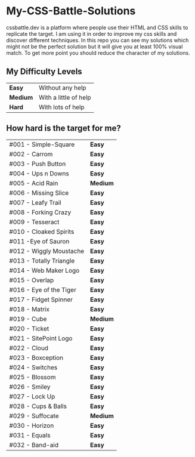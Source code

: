 # My-CSS-Battle-Solutions
cssbattle.dev is a platform where people use their HTML and CSS skills to replicate the target. I am using it in order to improve my css skills and discover different techniques. In this repo you can see my solutions which might not be the perfect solution but it will give you at least 100% visual match. To get more point you should reduce the character of my solutions.

## My Difficulty Levels

<table>
  <tr>
    <td><b>Easy</b></td><td>Without any help</td>
  </tr>
  <tr>
    <td><b>Medium</b></td><td>With a little of help</td>
  </tr>
  <tr>
    <td><b>Hard</b></td><td> With lots of help</td>
  </tr>
 </table>

## How hard is the target for me?

<table>
  <tr>
    <td>#001 - Simple-Square</td><td><b>Easy</b></td>
  </tr>
  <tr>
    <td>#002 - Carrom</td><td><b>Easy</b</td>
  </tr>
  <tr>
    <td>#003 - Push Button</td><td><b>Easy</b</td>
  </tr>
  <tr>
    <td>#004 - Ups n Downs</td><td><b>Easy</b</td>
  </tr>
  <tr>
    <td>#005 - Acid Rain</td><td><b>Medium</b</td>
  </tr>
  <tr>
    <td>#006 - Missing Slice</td><td><b>Easy</b</td>
  </tr>
  <tr>
    <td>#007 - Leafy Trail</td><td><b>Easy</b</td>
  </tr>
  <tr>
    <td>#008 - Forking Crazy</td><td><b>Easy</b</td>
  </tr>
  <tr>
    <td>#009 - Tesseract</td><td><b>Easy</b</td>
  </tr>
   <tr>
    <td>#010 - Cloaked Spirits</td><td><b>Easy</b</td>
  </tr>
   <tr>
    <td>#011 -Eye of Sauron</td><td><b>Easy</b</td>
  </tr>
   <tr>
    <td>#012 - Wiggly Moustache</td><td><b>Easy</b</td>
  </tr>
  <tr>
    <td>#013 - Totally Triangle</td><td><b>Easy</b</td>
  </tr>
  <tr>
    <td>#014 - Web Maker Logo</td><td><b>Easy</b</td>
  </tr>
  <tr>
    <td>#015 - Overlap</td><td><b>Easy</b</td>
  </tr>
  <tr>
    <td>#016 - Eye of the Tiger</td><td><b>Easy</b</td>
  </tr>
  <tr>
    <td>#017 - Fidget Spinner</td><td><b>Easy</b</td>
  </tr>
  <tr>
    <td>#018 - Matrix</td><td><b>Easy</b</td>
  </tr>
  <tr>
    <td>#019 - Cube</td><td><b>Medium</b</td>
  </tr>
  <tr>
    <td>#020 - Ticket</td><td><b>Easy</b</td>
  </tr>
  <tr>
    <td>#021 - SitePoint Logo</td><td><b>Easy</b</td>
  </tr>
  <tr>
    <td>#022 - Cloud</td><td><b>Easy</b</td>
  </tr>
  <tr>
    <td>#023 - Boxception</td><td><b>Easy</b</td>
  </tr>
  <tr>
    <td>#024 - Switches</td><td><b>Easy</b</td>
  </tr>
  <tr>
    <td>#025 - Blossom</td><td><b>Easy</b</td>
  </tr>
  <tr>
    <td>#026 - Smiley</td><td><b>Easy</b</td>
  </tr>
  <tr>
    <td>#027 - Lock Up</td><td><b>Easy</b</td>
  </tr>
  <tr>
    <td>#028 - Cups & Balls</td><td><b>Easy</b</td>
  </tr>
  <tr>
    <td>#029 - Suffocate</td><td><b>Medium</b</td>
  </tr>
  <tr>
    <td>#030 - Horizon</td><td><b>Easy</b</td>
  </tr>
  <tr>
    <td>#031 - Equals</td><td><b>Easy</b</td>
  </tr>
  <tr>
    <td>#032 - Band-aid</td><td><b>Easy</b</td>
  </tr>
                
 </table>
